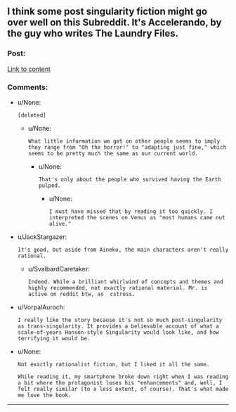 ## I think some post singularity fiction might go over well on this Subreddit. It's Accelerando, by the guy who writes The Laundry Files.

### Post:

[Link to content](http://www.antipope.org/charlie/blog-static/fiction/accelerando/accelerando.html)

### Comments:

- u/None:
  ```
  [deleted]
  ```

  - u/None:
    ```
    What little information we get on other people seems to imply they range from "Oh the horror!" to "adapting just fine," which seems to be pretty much the same as our current world.
    ```

    - u/None:
      ```
      That's only about the people who survived having the Earth pulped.
      ```

      - u/None:
        ```
        I must have missed that by reading it too quickly. I interpreted the scenes on Venus as "most humans came out alive."
        ```

- u/JackStargazer:
  ```
  It's good, but aside from Aineko, the main characters aren't really rational.
  ```

  - u/SvalbardCaretaker:
    ```
    Indeed. While a brilliant whirlwind of concepts and themes and highly recommended, not exactly rational material. Mr. is active on reddit btw, as  cstross.
    ```

- u/VorpalAuroch:
  ```
  I really like the story because it's not so much post-singularity as trans-singularity. It provides a believable account of what a scale-of-years Hanson-style Singularity would look like, and how terrifying it would be.
  ```

- u/None:
  ```
  Not exactly rationalist fiction, but I liked it all the same.

  While reading it, my smartphone broke down right when I was reading a bit where the protagonist loses his "enhancements" and, well, I felt really similar (to a less extent, of course). That's what made me love the book.
  ```

---

